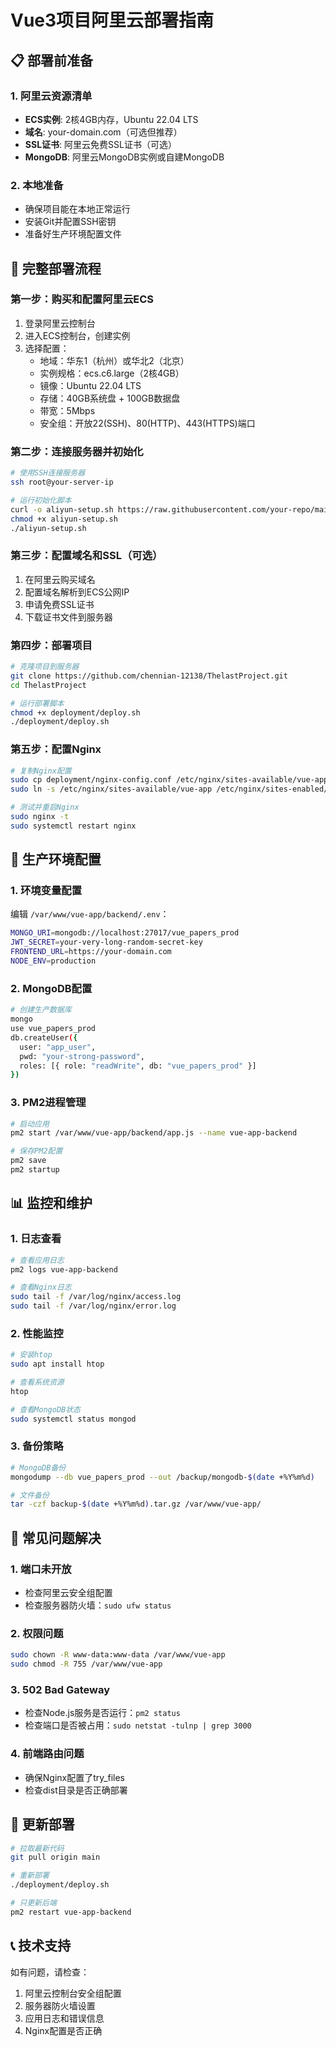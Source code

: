 # Vue3项目阿里云部署指南

## 📋 部署前准备

### 1. 阿里云资源清单
- **ECS实例**: 2核4GB内存，Ubuntu 22.04 LTS
- **域名**: your-domain.com（可选但推荐）
- **SSL证书**: 阿里云免费SSL证书（可选）
- **MongoDB**: 阿里云MongoDB实例或自建MongoDB

### 2. 本地准备
- 确保项目能在本地正常运行
- 安装Git并配置SSH密钥
- 准备好生产环境配置文件

## 🚀 完整部署流程

### 第一步：购买和配置阿里云ECS

1. 登录阿里云控制台
2. 进入ECS控制台，创建实例
3. 选择配置：
   - 地域：华东1（杭州）或华北2（北京）
   - 实例规格：ecs.c6.large（2核4GB）
   - 镜像：Ubuntu 22.04 LTS
   - 存储：40GB系统盘 + 100GB数据盘
   - 带宽：5Mbps
   - 安全组：开放22(SSH)、80(HTTP)、443(HTTPS)端口

### 第二步：连接服务器并初始化

```bash
# 使用SSH连接服务器
ssh root@your-server-ip

# 运行初始化脚本
curl -o aliyun-setup.sh https://raw.githubusercontent.com/your-repo/main/deployment/aliyun-setup.sh
chmod +x aliyun-setup.sh
./aliyun-setup.sh
```

### 第三步：配置域名和SSL（可选）

1. 在阿里云购买域名
2. 配置域名解析到ECS公网IP
3. 申请免费SSL证书
4. 下载证书文件到服务器

### 第四步：部署项目

```bash
# 克隆项目到服务器
git clone https://github.com/chennian-12138/ThelastProject.git
cd ThelastProject

# 运行部署脚本
chmod +x deployment/deploy.sh
./deployment/deploy.sh
```

### 第五步：配置Nginx

```bash
# 复制Nginx配置
sudo cp deployment/nginx-config.conf /etc/nginx/sites-available/vue-app
sudo ln -s /etc/nginx/sites-available/vue-app /etc/nginx/sites-enabled/

# 测试并重启Nginx
sudo nginx -t
sudo systemctl restart nginx
```

## 🔧 生产环境配置

### 1. 环境变量配置
编辑 `/var/www/vue-app/backend/.env`：
```bash
MONGO_URI=mongodb://localhost:27017/vue_papers_prod
JWT_SECRET=your-very-long-random-secret-key
FRONTEND_URL=https://your-domain.com
NODE_ENV=production
```

### 2. MongoDB配置
```bash
# 创建生产数据库
mongo
use vue_papers_prod
db.createUser({
  user: "app_user",
  pwd: "your-strong-password",
  roles: [{ role: "readWrite", db: "vue_papers_prod" }]
})
```

### 3. PM2进程管理
```bash
# 启动应用
pm2 start /var/www/vue-app/backend/app.js --name vue-app-backend

# 保存PM2配置
pm2 save
pm2 startup
```

## 📊 监控和维护

### 1. 日志查看
```bash
# 查看应用日志
pm2 logs vue-app-backend

# 查看Nginx日志
sudo tail -f /var/log/nginx/access.log
sudo tail -f /var/log/nginx/error.log
```

### 2. 性能监控
```bash
# 安装htop
sudo apt install htop

# 查看系统资源
htop

# 查看MongoDB状态
sudo systemctl status mongod
```

### 3. 备份策略
```bash
# MongoDB备份
mongodump --db vue_papers_prod --out /backup/mongodb-$(date +%Y%m%d)

# 文件备份
tar -czf backup-$(date +%Y%m%d).tar.gz /var/www/vue-app/
```

## 🚨 常见问题解决

### 1. 端口未开放
- 检查阿里云安全组配置
- 检查服务器防火墙：`sudo ufw status`

### 2. 权限问题
```bash
sudo chown -R www-data:www-data /var/www/vue-app
sudo chmod -R 755 /var/www/vue-app
```

### 3. 502 Bad Gateway
- 检查Node.js服务是否运行：`pm2 status`
- 检查端口是否被占用：`sudo netstat -tulnp | grep 3000`

### 4. 前端路由问题
- 确保Nginx配置了try_files
- 检查dist目录是否正确部署

## 🔄 更新部署

```bash
# 拉取最新代码
git pull origin main

# 重新部署
./deployment/deploy.sh

# 只更新后端
pm2 restart vue-app-backend
```

## 📞 技术支持

如有问题，请检查：
1. 阿里云控制台安全组配置
2. 服务器防火墙设置
3. 应用日志和错误信息
4. Nginx配置是否正确
